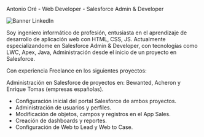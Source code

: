Antonio Oré - Web Developer - Salesforce Admin & Developer

![Banner LinkedIn](https://github.com/SolidEiEn/aore/assets/10981114/8d21e6c0-4312-4129-ac50-e0a946b80691)

Soy ingeniero informático de profesión, entusiasta en el aprendizaje de desarrollo de aplicación web con HTML, CSS, JS. 
Actualmente especializandome en Salesforce Admin & Developer, con tecnologías como LWC, Apex, Java, Administración desde el inicio de un proyecto en Salesforce.

Con experiencia Freelance en los siguientes proyectos: 

Administración en Salesforce de proyectos en: Bewanted, Acheron y Enrique Tomas (empresas españolas).
- Configuración inicial del portal Salesforce de ambos proyectos.
- Administración de usuarios y perfiles.
- Modificación de objetos, campos y registros en el App Sales.
- Creación de dashboards y reportes.
- Configuración de Web to Lead y Web to Case.
